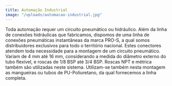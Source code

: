 ```yaml
---
title: Automação Industrial
image: "/uploads/automacao-industrial.jpg"
---
```


Toda automação requer um circuito pneumático ou hidráulico. Além da linha de conexões hidráulicas que fabricamos, dispomos de uma linha de conexões pneumáticas instantâneas da marca PRO-S, a qual somos distribuidores exclusivos para todo o território nacional. Estes conectores atendem toda necessidade para a montagem de um circuito pneumático. Variam de 4 mm até 16 mm, considerando a medida do diâmetro externo do tubo flexível, e roscas de 1/8 BSP até 3/4 BSP. Roscas NPT e métrica também são utilizadas neste sistema. Utilizam-se também nesta montagem as mangueiras ou tubos de PU-Poliuretano, da qual fornecemos a linha completa.
